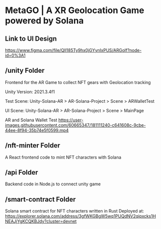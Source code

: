 # MetaGO | A XR Geolocation Game powered by Solana

## Link to UI Design
https://www.figma.com/file/Qll185Ty9hx0jGYynIxPUS/ARGolf?node-id=0%3A1

## /unity Folder
Frontend for the AR Game to collect NFT gears with Geolocation tracking

Unity Version: 2021.3.4f1

Test Scene:
Unity-Solana-AR > AR-Solana-Project > Scene > ARWalletTest

UI Scene:
Unity-Solana-AR > AR-Solana-Project > Scene > MainPage


AR and Solana Wallet Test
https://user-images.githubusercontent.com/60665347/181111240-c641608c-9cbe-44ee-8f94-35b74e5f0599.mp4

## /nft-minter Folder
A React frontend code to mint NFT characters with Solana

## /api Folder
Backend code in Node.js to connect unity game

## /smart-contract Folder
Solana smart contract for NFT characters written in Rust
Deployed at: https://explorer.solana.com/address/3gfWKGBgW5wq1PUQdNV2qipxcks1HNEAJjYgKCQKBJdy?cluster=devnet